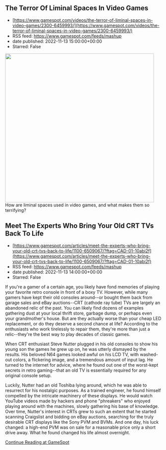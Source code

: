 ## The Terror Of Liminal Spaces In Video Games
 - [https://www.gamespot.com/videos/the-terror-of-liminal-spaces-in-video-games/2300-6459993/](https://www.gamespot.com/videos/the-terror-of-liminal-spaces-in-video-games/2300-6459993/)
 - RSS feed: https://www.gamespot.com/feeds/mashup
 - date published: 2022-11-13 15:00:00+00:00
 - Starred: False

<img height="480" src="https://www.gamespot.com/a/uploads/square_medium/1574/15746725/4062044-site.jpg" width="480" /> How are liminal spaces used in video games, and what makes them so terrifying?

## Meet The Experts Who Bring Your Old CRT TVs Back To Life
 - [https://www.gamespot.com/articles/meet-the-experts-who-bring-your-old-crt-tvs-back-to-life/1100-6509067/?ftag=CAD-01-10abi2f](https://www.gamespot.com/articles/meet-the-experts-who-bring-your-old-crt-tvs-back-to-life/1100-6509067/?ftag=CAD-01-10abi2f)
 - RSS feed: https://www.gamespot.com/feeds/mashup
 - date published: 2022-11-13 14:00:00+00:00
 - Starred: False

<p dir="ltr">If you're a gamer of a certain age, you likely have fond memories of playing your favorite retro console in front of a boxy TV. However, while many gamers have kept their old consoles around--or bought them back from garage sales and eBay auctions--CRT (cathode ray tube) TVs are largely an abandoned relic of the past. You can likely find dozens of examples gathering dust at your local thrift store, garbage dump, or perhaps even your grandmother's house. But are they actually worse than your cheap LED replacement, or do they deserve a second chance at life? According to the enthusiasts who work tirelessly to repair them, they're more than just a relic--they're the best way to play decades of classic games.</p><p dir="ltr">When CRT enthusiast Steve Nutter plugged in his old consoles to show his young son the games he grew up on, he was utterly dismayed by the results. His beloved N64 games looked awful on his LCD TV, with washed-out colors, a flickering image, and a tremendous amount of input lag. He turned to the internet for advice, where he found out one of the worst-kept secrets in retro gaming--that an old TV is essentially required for any original console setup.</p><p dir="ltr">Luckily, Nutter had an old Toshiba lying around, which he was able to resurrect for his nostalgic purposes. As a trained engineer, he found himself compelled by the intricate machinery of these displays. He would watch YouTube videos made by hackers and phone "phreakers" who enjoyed playing around with the machines, slowly gathering his base of knowledge. Over time, Nutter's interest in CRTs grew to such an extent that he started scanning Craigslist and bidding on eBay auctions, searching for the truly desirable CRT displays like the Sony PVM and BVMs. And one day, his luck changed: a high-end PVM was on sale for a reasonable price only a short drive away. What he found changed his life almost overnight.</p><a href="https://www.gamespot.com/articles/meet-the-experts-who-bring-your-old-crt-tvs-back-to-life/1100-6509067/?ftag=CAD-01-10abi2f/">Continue Reading at GameSpot</a>
